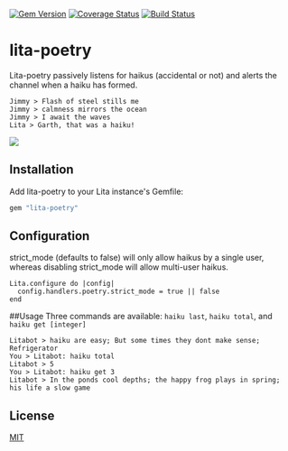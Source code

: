 [![Gem Version](https://badge.fury.io/rb/lita-poetry.svg)](http://badge.fury.io/rb/lita-poetry) [![Coverage Status](https://coveralls.io/repos/chriswoodrich/lita-poetry/badge.svg?branch=v0.0.1)](https://coveralls.io/r/chriswoodrich/lita-poetry?branch=v0.0.1) [![Build Status](https://travis-ci.org/chriswoodrich/lita-poetry.svg?branch=v0.0.1)](https://travis-ci.org/chriswoodrich/lita-poetry)

# lita-poetry

Lita-poetry passively listens for haikus (accidental or not) and alerts the channel when a haiku has formed.

```
Jimmy > Flash of steel stills me
Jimmy > calmness mirrors the ocean
Jimmy > I await the waves
Lita > Garth, that was a haiku!
```

![](http://28.media.tumblr.com/tumblr_l92fudoiME1qas5kdo1_500.png)


## Installation

Add lita-poetry to your Lita instance's Gemfile:

``` ruby
gem "lita-poetry"
```

## Configuration

strict_mode (defaults to false) will only allow haikus by a single user, whereas disabling strict_mode will allow multi-user haikus.
```
Lita.configure do |config|
  config.handlers.poetry.strict_mode = true || false
end
```

##Usage
Three commands are available: ```haiku last```, ```haiku total```, and ```haiku get [integer]```
```You > Litabot: haiku last
Litabot > haiku are easy; But some times they dont make sense; Refrigerator
You > Litabot: haiku total
Litabot > 5
You > Litabot: haiku get 3
Litabot > In the ponds cool depths; the happy frog plays in spring; his life a slow game
```


## License

[MIT](http://opensource.org/licenses/MIT)
